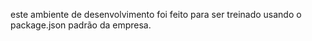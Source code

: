 este ambiente de desenvolvimento foi feito para ser treinado usando
o package.json padrão da empresa.